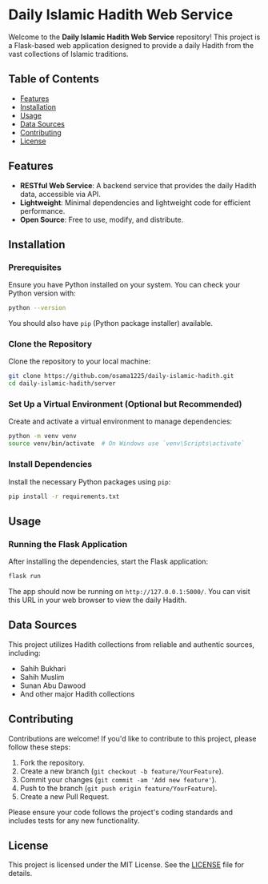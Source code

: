 # Daily Islamic Hadith Web Service

Welcome to the **Daily Islamic Hadith Web Service** repository! This project is a Flask-based web application designed
to provide a
daily Hadith from the vast collections of Islamic traditions.

## Table of Contents

- [Features](#features)
- [Installation](#installation)
- [Usage](#usage)
- [Data Sources](#data-sources)
- [Contributing](#contributing)
- [License](#license)

## Features

- **RESTful Web Service**: A backend service that provides the daily Hadith data, accessible via API.
- **Lightweight**: Minimal dependencies and lightweight code for efficient performance.
- **Open Source**: Free to use, modify, and distribute.

## Installation

### Prerequisites

Ensure you have Python installed on your system. You can check your Python version with:

```bash
python --version
```

You should also have `pip` (Python package installer) available.

### Clone the Repository

Clone the repository to your local machine:

```bash
git clone https://github.com/osama1225/daily-islamic-hadith.git
cd daily-islamic-hadith/server
```

### Set Up a Virtual Environment (Optional but Recommended)

Create and activate a virtual environment to manage dependencies:

```bash
python -m venv venv
source venv/bin/activate  # On Windows use `venv\Scripts\activate`
```

### Install Dependencies

Install the necessary Python packages using `pip`:

```bash
pip install -r requirements.txt
```

## Usage

### Running the Flask Application

After installing the dependencies, start the Flask application:

```bash
flask run
```

The app should now be running on `http://127.0.0.1:5000/`. You can visit this URL in your web browser to view the daily
Hadith.

## Data Sources

This project utilizes Hadith collections from reliable and authentic sources, including:

- Sahih Bukhari
- Sahih Muslim
- Sunan Abu Dawood
- And other major Hadith collections

## Contributing

Contributions are welcome! If you'd like to contribute to this project, please follow these steps:

1. Fork the repository.
2. Create a new branch (`git checkout -b feature/YourFeature`).
3. Commit your changes (`git commit -am 'Add new feature'`).
4. Push to the branch (`git push origin feature/YourFeature`).
5. Create a new Pull Request.

Please ensure your code follows the project's coding standards and includes tests for any new functionality.

## License

This project is licensed under the MIT License. See the [LICENSE](../LICENSE) file for details.
